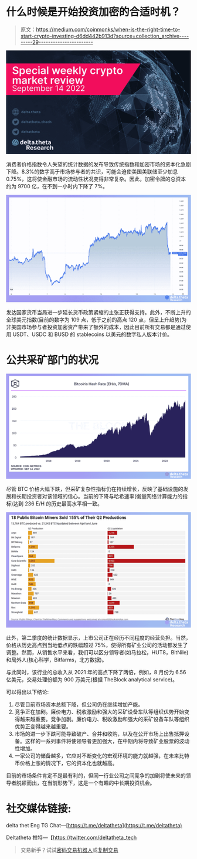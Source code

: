 # 什么时候是开始投资加密的合适时机？

> 原文：<https://medium.com/coinmonks/when-is-the-right-time-to-start-crypto-investing-d6dd442b913d?source=collection_archive---------29----------------------->

![](img/cbfa7e95ba04344a0007d068278646b5.png)

消费者价格指数令人失望的统计数据的发布导致传统指数和加密市场的资本化急剧下降。8.3%的数字高于市场参与者的共识，可能会迫使美国美联储至少加息 0.75%，这将使金融市场的流动性状况变得非常复杂。因此，加密令牌的总资本约为 9700 亿，在不到一小时内下降了 7%。

![](img/c8acc7027a4dde2dbe353f409b2e7450.png)

发达国家货币当局进一步延长货币政策紧缩的主张正获得支持。此外，不断上升的全球美元指数(目前的数字为 109 点，低于之前的高点 120 点，但呈上升趋势)为非美国市场参与者投资加密资产带来了额外的成本，因此目前所有交易都是通过使用 USDT、USDC 和 BUSD 的 stablecoins 以美元的数字私人版本计价。

# 公共采矿部门的状况

![](img/201d2778765db734e93718d79fb92506.png)

尽管 BTC 价格大幅下跌，但采矿复杂性指标仍在持续增长，反映了基础设施的发展和长期投资者对该领域的信心。当前的下降与哈希速率(衡量网络计算能力的指标)达到 236 E/H 的历史最高水平相一致。

![](img/01bfde5c9bce6748769ab409d9c1217f.png)

此外，第二季度的统计数据显示，上市公司正在经历不同程度的经营负担。当然，价格从历史高点到当地低点的跌幅超过 75%，使得所有矿业公司的活动都发生了调整。然而，从销售水平来看，我们可以区分领导者(如马拉松，HUT8，BitNile)和局外人(核心科学，Bitfarms，北方数据)。

与此同时，该行业的总收入从 2021 年的高点下降了两倍，例如，8 月份为 6.56 亿美元，交易处理份额为 900 万美元(根据 TheBlock analytical service)。

可以得出以下结论:

1.  尽管目前市场资本总额下降，但公司仍在继续增加产能。
2.  竞争正在加剧。廉价电力、税收激励和强大的采矿设备车队等组织优势开始变得越来越重要。竞争加剧。廉价电力、税收激励和强大的采矿设备车队等组织优势正变得越来越重要。
3.  市场的进一步下跌可能导致破产、合并和收购，以及在公开市场上出售抵押设备。这样的一系列事件将使领导者更加强大，在中期内将导致矿业股票的波动性增加。
4.  一家公司的储备越多，它应对不断变化的宏观环境的能力就越强，在未来比特币价格上涨的情况下，它的资本化也就越高。

目前的市场条件肯定不是最有利的，但同一行业公司之间竞争的加剧将使未来的领导者脱颖而出，在当前形势下，这是一个有趣的中长期投资机会。

# 社交媒体链接:

delta thet Eng TG Chat—[https://t.me/deltatheta](https://t.me/deltatheta)

Deltatheta 推特—【https://twitter.com/deltatheta_tech 

> 交易新手？试试[密码交易机器人](/coinmonks/crypto-trading-bot-c2ffce8acb2a)或[复制交易](/coinmonks/top-10-crypto-copy-trading-platforms-for-beginners-d0c37c7d698c)